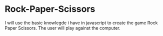 # Rock-Paper-Scissors
I will use the basic knowlegde i have in javascript to create the game Rock Paper Scissors. The user will play against the computer.

